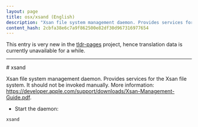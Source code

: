 ```yaml
---
layout: page
title: osx/xsand (English)
description: "Xsan file system management daemon. Provides services for the Xsan file system."
content_hash: 2cbfa38e6c7a9f862500e82df30d967316977654
---
```


This entry is very new in the [tldr-pages](https://github.com/tldr-pages/tldr) project, hence translation data is currently unavailable for a while.

<hr># xsand

Xsan file system management daemon. Provides services for the Xsan file system.
It should not be invoked manually.
More information: <https://developer.apple.com/support/downloads/Xsan-Management-Guide.pdf>.

- Start the daemon:

`xsand`
